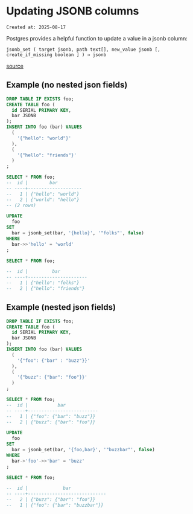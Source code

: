 # Updating JSONB columns

```
Created at: 2025-08-17
```

Postgres provides a helpful function to update a value in a jsonb column:

```
jsonb_set ( target jsonb, path text[], new_value jsonb [, create_if_missing boolean ] ) → jsonb
```
[source](https://www.postgresql.org/docs/17/functions-json.html)

## Example (no nested json fields)

```sql
DROP TABLE IF EXISTS foo;
CREATE TABLE foo (
  id SERIAL PRIMARY KEY,
  bar JSONB
);
INSERT INTO foo (bar) VALUES
  (
    '{"hello": "world"}'
  ),
  (
    '{"hello": "friends"}'
  )
;

SELECT * FROM foo;
--  id |        bar
-- ----+--------------------
--   1 | {"hello": "world"}
--   2 | {"world": "hello"}
-- (2 rows)

UPDATE
  foo
SET
  bar = jsonb_set(bar, '{hello}', '"folks"', false)
WHERE
  bar->>'hello' = 'world'
;

SELECT * FROM foo;

--  id |         bar
-- ----+----------------------
--   1 | {"hello": "folks"}
--   2 | {"hello": "friends"}
```

## Example (nested json fields)

```sql
DROP TABLE IF EXISTS foo;
CREATE TABLE foo (
  id SERIAL PRIMARY KEY,
  bar JSONB
);
INSERT INTO foo (bar) VALUES
  (
    '{"foo": {"bar" : "buzz"}}'
  ),
  (
    '{"buzz": {"bar": "foo"}}'
  )
;

SELECT * FROM foo;
--  id |           bar
-- ----+--------------------------
--   1 | {"foo": {"bar": "buzz"}}
--   2 | {"buzz": {"bar": "foo"}}

UPDATE
  foo
SET
  bar = jsonb_set(bar, '{foo,bar}', '"buzzbar"', false)
WHERE
  bar->'foo'->>'bar' = 'buzz'
;

SELECT * FROM foo;

--  id |             bar
-- ----+-----------------------------
--   2 | {"buzz": {"bar": "foo"}}
--   1 | {"foo": {"bar": "buzzbar"}}
```
